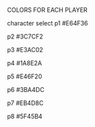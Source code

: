 COLORS FOR EACH PLAYER

character select
p1
#E64F36

p2
#3C7CF2

p3
#E3AC02

p4
#1A8E2A

p5
#E46F20

p6
#3BA4DC

p7
#EB4D8C

p8
#5F45B4
